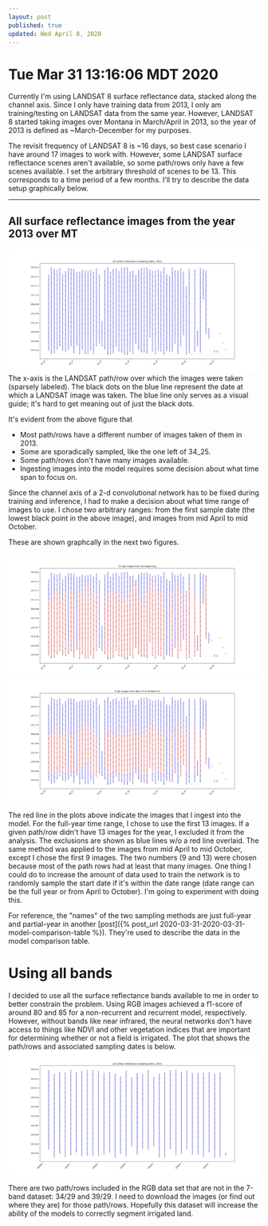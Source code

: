 ```yaml
---
layout: post
published: true
updated: Wed April 8, 2020
---
```

# Tue Mar 31 13:16:06 MDT 2020

Currently I'm using LANDSAT 8 surface reflectance data, stacked along the channel axis.
Since I only have training data from 2013, I only am training/testing on LANDSAT data from the same
year. However, LANDSAT 8 started taking images over Montana in March/April in 2013, so the year of
2013 is defined as ~March-December for my purposes.

The revisit frequency of LANDSAT 8 is ~16 days, so best case scenario I have around 17 images to
work with. However, some LANDSAT surface reflectance scenes aren't available, so some path/rows only
have a few scenes available. I set the arbitrary threshold of scenes to be 13. This corresponds to a
time period of a few months. I'll try to describe the data setup graphically below.

---
## All surface reflectance images from the year 2013 over MT

![](/assets/img/data-comparison/all_sampling_dates.png)
The x-axis is the LANDSAT path/row over which the images were taken (sparsely labeled). The black
dots on the blue line represent the date at which a LANDSAT image was taken. The blue line only
serves as a visual guide; it's hard to get meaning out of just the black dots. 

It's evident from the above figure that 

- Most path/rows have a different number of images taken of them in 2013.
- Some are sporadically sampled, like the one left of 34_25.
- Some path/rows don't have many images available.
- Ingesting images into the model requires some decision about what time span to focus on.

Since the channel axis of a 2-d convolutional network has to be fixed during training and inference,
I had to make a decision about what time range of images to use. I chose two arbitrary ranges: from
the first sample date (the lowest black point in the above image), and images from mid April to mid
October.

These are shown graphcally in the next two figures.


![](/assets/img/data-comparison/from_beginning_13_images.png)
![](/assets/img/data-comparison/april_to_october.png)

The red line in the plots above indicate the images that I ingest into the model. For the full-year
time range, I chose to use the first 13 images. If a given path/row didn't have 13 images for the
year, I excluded it from the analysis. The exclusions are shown as blue lines w/o a red line
overlaid.  The same method was applied to the images from mid April to mid October, except I chose
the first 9 images. The two numbers (9 and 13) were chosen because most of the path rows had at
least that many images. One thing I could do to increase the amount of data used to train the
network is to randomly sample the start date if it's within the date range (date range can be the
full year or from April to October). I'm going to experiment with doing this.

For reference, the "names" of the two sampling methods are just full-year and partial-year in
another [post]({% post_url 2020-03-31-2020-03-31-model-comparison-table %}). They're used to
describe the data in the model comparison table.

# Using all bands
I decided to use all the surface reflectance bands available to me in order to better constrain the
problem. Using RGB images achieved a f1-score of around 80 and 85 for a non-recurrent and recurrent
model, respectively. However, without bands like near infrared, the neural networks don't have
access to things like NDVI and other vegetation indices that are important for determining whether
or not a field is irrigated. The plot that shows the path/rows and associated sampling dates is
below.
![](/assets/img/data-comparison/sampling_dates_all_bands.png)

There are two path/rows included in the RGB data set that are not in the 7-band dataset:
34/29 and 39/29. I need to download the images (or find out where they are) for those path/rows.
Hopefully this dataset will increase the ability of the models to correctly segment irrigated
land.
